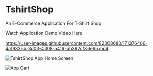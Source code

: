 # TshirtShop
An E-Commerce Application For T-Shirt Shop

Watch Application Demo Video Here

https://user-images.githubusercontent.com/82308680/171376406-4a19335b-3d03-4308-a416-ab392cf36e65.mp4


![TshirtShop App Home Screen](https://user-images.githubusercontent.com/82308680/171373181-c523f7dc-bf5b-4cd9-8c07-bf667701434d.png)

![App Cart](https://user-images.githubusercontent.com/82308680/171373506-bd0145d8-02a2-488d-bb55-bf48ea7a64b0.png)



